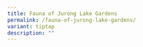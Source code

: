 ```yaml
---
title: Fauna of Jurong Lake Gardens
permalink: /fauna-of-jurong-lake-gardens/
variant: tiptap
description: ""
---
```

